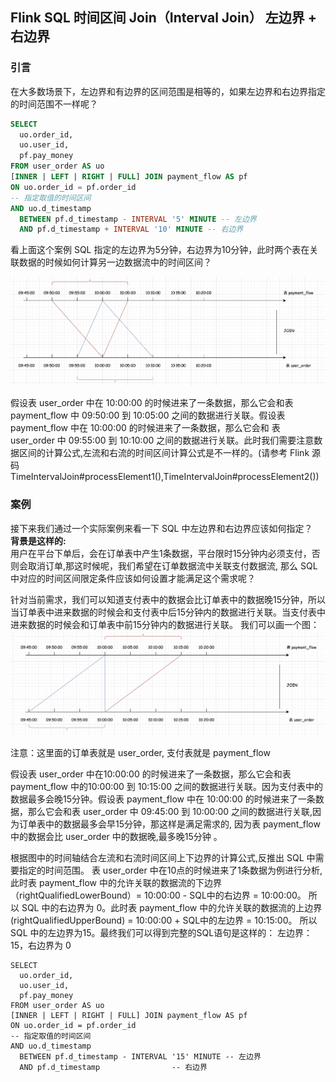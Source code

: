 ## Flink SQL 时间区间 Join（Interval Join） 左边界 + 右边界   

### 引言    
在大多数场景下，左边界和有边界的区间范围是相等的，如果左边界和右边界指定的时间范围不一样呢？    

```sql
SELECT 
  uo.order_id,
  uo.user_id,
  pf.pay_money
FROM user_order AS uo 
[INNER | LEFT | RIGHT | FULL] JOIN payment_flow AS pf
ON uo.order_id = pf.order_id
-- 指定取值的时间区间   
AND uo.d_timestamp 
  BETWEEN pf.d_timestamp - INTERVAL '5' MINUTE -- 左边界
  AND pf.d_timestamp + INTERVAL '10' MINUTE -- 右边界
``` 

看上面这个案例 SQL 指定的左边界为5分钟，右边界为10分钟，此时两个表在关联数据的时候如何计算另一边数据流中的时间区间？     

![intervaljoin05](images/intervaljoin05.png)        

假设表 user_order 中在 10:00:00 的时候进来了一条数据，那么它会和表 payment_flow 中 09:50:00 到 10:05:00 之间的数据进行关联。假设表 payment_flow 中在 10:00:00 的时候进来了一条数据，那么它会和 表 user_order 中 09:55:00 到 10:10:00 之间的数据进行关联。此时我们需要注意数据区间的计算公式,左流和右流的时间区间计算公式是不一样的。(请参考 Flink 源码 TimeIntervalJoin#processElement1(),TimeIntervalJoin#processElement2())       

### 案例    
接下来我们通过一个实际案例来看一下 SQL 中左边界和右边界应该如何指定？       
**背景是这样的:**       
用户在平台下单后，会在订单表中产生1条数据，平台限时15分钟内必须支付，否则会取消订单,那这时候呢，我们希望在订单数据流中关联支付数据流, 那么 SQL 中对应的时间区间限定条件应该如何设置才能满足这个需求呢？     

针对当前需求，我们可以知道支付表中的数据会比订单表中的数据晚15分钟，所以当订单表中进来数据的时候会和支付表中后15分钟内的数据进行关联。当支付表中进来数据的时候会和订单表中前15分钟内的数据进行关联。 我们可以画一个图： 
![intervaljoin06](images/intervaljoin06.png)        

注意：这里面的订单表就是 user_order, 支付表就是 payment_flow        

假设表 user_order 中在10:00:00 的时候进来了一条数据，那么它会和表 payment_flow 中的10:00:00 到 10:15:00 之间的数据进行关联。因为支付表中的数据最多会晚15分钟。假设表 payment_flow 中在 10:00:00 的时候进来了一条数据，那么它会和表 user_order 中 09:45:00 到 10:00:00 之间的数据进行关联,因为订单表中的数据最多会早15分钟，那这样是满足需求的, 因为表 payment_flow 中的数据会比 user_order 中的数据晚,最多晚15分钟 。   

根据图中的时间轴结合左流和右流时间区间上下边界的计算公式,反推出 SQL 中需要指定的时间范围。 表 user_order 中在10点的时候进来了1条数据为例进行分析, 此时表 payment_flow 中的允许关联的数据流的下边界（rightQualifiedLowerBound）= 10:00:00 - SQL中的右边界 = 10:00:00。 所以 SQL 中的右边界为 0。此时表 payment_flow 中的允许关联的数据流的上边界(rightQualifiedUpperBound) = 10:00:00 + SQL中的左边界 = 10:15:00。 所以 SQL 中的左边界为15。最终我们可以得到完整的SQL语句是这样的： 左边界： 15，右边界为 0 
```
SELECT 
  uo.order_id,
  uo.user_id,
  pf.pay_money
FROM user_order AS uo 
[INNER | LEFT | RIGHT | FULL] JOIN payment_flow AS pf
ON uo.order_id = pf.order_id
-- 指定取值的时间区间   
AND uo.d_timestamp 
  BETWEEN pf.d_timestamp - INTERVAL '15' MINUTE -- 左边界
  AND pf.d_timestamp                -- 右边界
```



